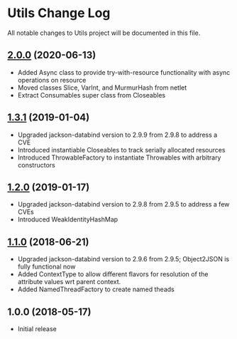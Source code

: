 # Utils Change Log

All notable changes to Utils project will be documented in this file.

## [2.0.0][] (2020-06-13)

* Added Async class to provide try-with-resource functionality with async operations on resource
* Moved classes Slice, VarInt, and MurmurHash from netlet
* Extract Consumables super class from Closeables

## [1.3.1][] (2019-01-04)

* Upgraded jackson-databind version to 2.9.9 from 2.9.8 to address a CVE
* Introduced instantiable Closeables to track serially allocated resources
* Introduced ThrowableFactory to instantiate Throwables with arbitrary constructors

## [1.2.0][] (2019-01-17)

* Upgraded jackson-databind version to 2.9.8 from 2.9.5 to address a few CVEs
* Introduced WeakIdentityHashMap

## [1.1.0][] (2018-06-21)

* Upgraded jackson-databind version to 2.9.6 from 2.9.5; Object2JSON is fully functional now
* Added ContextType to allow different flavors for resolution of the attribute values wrt parent context.
* Added NamedThreadFactory to create named theads

## 1.0.0 (2018-05-17)

* Initial release

[Semver]: http://semver.org
[Unreleased]: https://github.com/Celeral/Utils/compare/v1.1.0...HEAD
[1.1.0]: https://github.com/Celeral/Utils/compare/v1.0.0...v1.1.0
[1.2.0]: https://github.com/Celeral/Utils/compare/v1.1.0...v1.2.0
[1.3.1]: https://github.com/Celeral/Utils/compare/v1.2.0...v1.3.1
[2.0.0]: https://github.com/Celeral/Utils/compare/v1.3.1...v2.0.0

